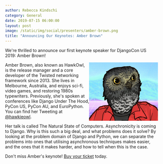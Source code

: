 ```yaml
---
author: Rebecca Kindschi
category: General
date: 2019-07-15 06:00:00
layout: post
image: /static/img/social/presenters/amber-brown.png
title: "Announcing Our Keynotes: Amber Brown"
---
```


We're thrilled to announce our first keynote speaker for DjangoCon US 2019: Amber Brown!

<img src="/static/img/speakers/amber-brown.png" alt="Photo of Amber Brown" style="width:45%; display:block; float:right;" />

Amber Brown, also known as HawkOwl, is the release manager and a core developer of the Twisted networking framework since 2013. She lives in Melbourne, Australia, and enjoys sci-fi, video games, and restoring 1980s typewriters. Previously, she's spoken at conferences like Django Under The Hood, PyCon US, PyCon AU, and EuroPython. You can find her Tweeting at [@hawkieowl](https://twitter.com/hawkieowl).

Her talk is called The Natural State of Computers. Asynchronicity is coming to Django. Why is this such a big deal, and what problems does it solve? By looking at the problem domain of Django and Python, we can separate the problems into ones that utilising asynchronous techniques makes easier, and the ones that it makes harder, and how to tell when this is the case.

Don't miss Amber's keynote! [Buy your ticket]({{site.ticket_link}}) today.

